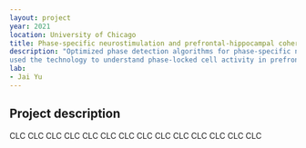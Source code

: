 ```yaml
---
layout: project
year: 2021
location: University of Chicago
title: Phase-specific neurostimulation and prefrontal-hippocampal coherence
description: "Optimized phase detection algorithms for phase-specific neurostimulation, and 
used the technology to understand phase-locked cell activity in prefrontal-hippocampal coherence."
lab: 
- Jai Yu
---
```

## Project description
CLC CLC CLC CLC CLC CLC CLC CLC CLC CLC CLC CLC CLC CLC
